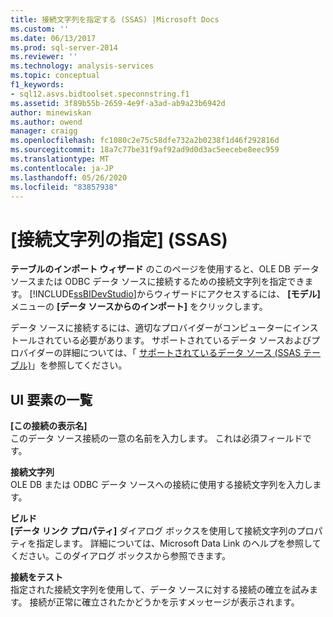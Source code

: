 ```yaml
---
title: 接続文字列を指定する (SSAS) |Microsoft Docs
ms.custom: ''
ms.date: 06/13/2017
ms.prod: sql-server-2014
ms.reviewer: ''
ms.technology: analysis-services
ms.topic: conceptual
f1_keywords:
- sql12.asvs.bidtoolset.speconnstring.f1
ms.assetid: 3f89b55b-2659-4e9f-a3ad-ab9a23b6942d
author: minewiskan
ms.author: owend
manager: craigg
ms.openlocfilehash: fc1080c2e75c58dfe732a2b0238f1d46f292816d
ms.sourcegitcommit: 18a7c77be31f9af92ad9d0d3ac5eecebe8eec959
ms.translationtype: MT
ms.contentlocale: ja-JP
ms.lasthandoff: 05/26/2020
ms.locfileid: "83857938"
---
```

# <a name="specify-a-connection-string-ssas"></a>[接続文字列の指定] (SSAS)
  **テーブルのインポート ウィザード** のこのページを使用すると、OLE DB データ ソースまたは ODBC データ ソースに接続するための接続文字列を指定できます。 [!INCLUDE[ssBIDevStudio](../includes/ssbidevstudio-md.md)]からウィザードにアクセスするには、 **[モデル]** メニューの **[データ ソースからのインポート]** をクリックします。  
  
 データ ソースに接続するには、適切なプロバイダーがコンピューターにインストールされている必要があります。 サポートされているデータ ソースおよびプロバイダーの詳細については、「 [サポートされているデータ ソース (SSAS テーブル)](tabular-models/data-sources-supported-ssas-tabular.md)」を参照してください。  
  
## <a name="ui-element-list"></a>UI 要素の一覧  
 **[この接続の表示名]**  
 このデータ ソース接続の一意の名前を入力します。 これは必須フィールドです。  
  
 **接続文字列**  
 OLE DB または ODBC データ ソースへの接続に使用する接続文字列を入力します。  
  
 **ビルド**  
 **[データ リンク プロパティ]** ダイアログ ボックスを使用して接続文字列のプロパティを指定します。 詳細については、Microsoft Data Link のヘルプを参照してください。このダイアログ ボックスから参照できます。  
  
 **接続をテスト**  
 指定された接続文字列を使用して、データ ソースに対する接続の確立を試みます。 接続が正常に確立されたかどうかを示すメッセージが表示されます。  
  
  
